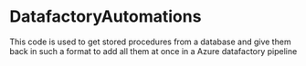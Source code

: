 # DatafactoryAutomations

This code is used to get stored procedures from a database and give them back in such a format to add all them at once in a Azure datafactory pipeline
